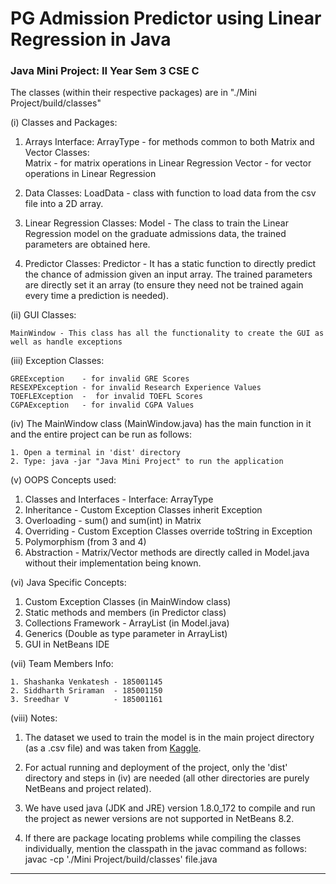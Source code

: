 # PG Admission Predictor using Linear Regression in Java

### Java Mini Project: II Year Sem 3 CSE C

The classes (within their respective packages) are in "./Mini Project/build/classes"

(i) Classes and Packages:

1. Arrays
	Interface:
		ArrayType - for methods common to both Matrix and Vector
	Classes:	
		Matrix - for matrix operations in Linear Regression
		Vector - for vector operations in Linear Regression

2. Data
	Classes:
		LoadData - class with function to load data from the csv file into a 2D array.
3. Linear Regression
	Classes:
		Model - The class to train the Linear Regression model on the graduate admissions data, the trained parameters are obtained here.
4. Predictor
	Classes:
		Predictor - It has a static function to directly predict the chance of admission given an input array. The trained parameters are directly set it an array (to ensure they need not be trained again every time a prediction is needed).

(ii) GUI Classes:

	MainWindow - This class has all the functionality to create the GUI as well as handle exceptions

(iii) Exception Classes:

	GREException    - for invalid GRE Scores
	RESEXPException - for invalid Research Experience Values
	TOEFLEXception	-  for invalid TOEFL Scores
	CGPAException   - for invalid CGPA Values

(iv) The MainWindow class (MainWindow.java) has the main function in it and the entire project can be run as follows:

	1. Open a terminal in 'dist' directory
	2. Type: java -jar "Java Mini Project" to run the application

(v) OOPS Concepts used:

1. Classes and Interfaces - Interface: ArrayType
2. Inheritance - Custom Exception Classes inherit Exception
3. Overloading - sum() and sum(int) in Matrix  
4. Overriding - Custom Exception Classes override toString in Exception
5. Polymorphism (from 3 and 4)
6. Abstraction - Matrix/Vector methods are directly called in Model.java without their implementation being known.

(vi) Java Specific Concepts:

1. Custom Exception Classes (in MainWindow class)
2. Static methods and members (in Predictor class)
3. Collections Framework - ArrayList (in Model.java)
4. Generics (Double as type parameter in ArrayList)
5. GUI in NetBeans IDE

(vii) Team Members Info:

	1. Shashanka Venkatesh - 185001145
	2. Siddharth Sriraman  - 185001150
	3. Sreedhar V 	       - 185001161

(viii) Notes:

1. The dataset we used to train the model is in the main project directory (as a .csv file) and was taken from [Kaggle](https://www.kaggle.com/mohansacharya/graduate-admissions).

2. For actual running and deployment of the project, only the 'dist' directory and steps in (iv) are needed (all other directories are purely NetBeans and project related).

3. We have used java (JDK and JRE) version 1.8.0_172 to compile and run the project as newer versions are not supported in NetBeans 8.2.

4. If there are package locating problems while compiling the classes individually, mention the classpath in the javac command as follows:
      javac -cp './Mini Project/build/classes' file.java

--------------------------------------------------------------------------------------------------------
